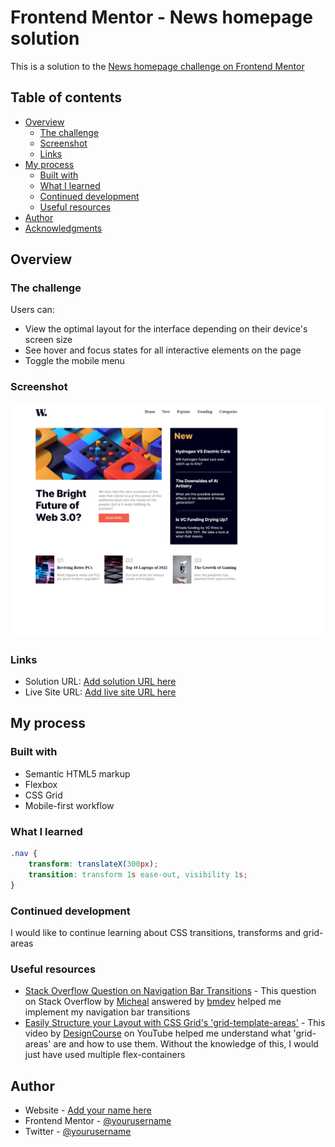 # Frontend Mentor - News homepage solution

This is a solution to the [News homepage challenge on Frontend Mentor](https://www.frontendmentor.io/challenges/news-homepage-H6SWTa1MFl)

## Table of contents

-   [Overview](#overview)
    -   [The challenge](#the-challenge)
    -   [Screenshot](#screenshot)
    -   [Links](#links)
-   [My process](#my-process)
    -   [Built with](#built-with)
    -   [What I learned](#what-i-learned)
    -   [Continued development](#continued-development)
    -   [Useful resources](#useful-resources)
-   [Author](#author)
-   [Acknowledgments](#acknowledgments)

## Overview

### The challenge

Users can:

-   View the optimal layout for the interface depending on their device's screen size
-   See hover and focus states for all interactive elements on the page
-   Toggle the mobile menu

### Screenshot

![](./my-screenshot.png)

### Links

-   Solution URL: [Add solution URL here](https://your-solution-url.com)
-   Live Site URL: [Add live site URL here](https://your-live-site-url.com)

## My process

### Built with

-   Semantic HTML5 markup
-   Flexbox
-   CSS Grid
-   Mobile-first workflow

### What I learned

```css
.nav {
    transform: translateX(300px);
    transition: transform 1s ease-out, visibility 1s;
}
```

### Continued development

I would like to continue learning about CSS transitions, transforms and grid-areas

### Useful resources

-   [Stack Overflow Question on Navigation Bar Transitions](https://stackoverflow.com/questions/65742729/navigation-bar-transitions) - This question on Stack Overflow by [Micheal](https://stackoverflow.com/users/15008832/michael) answered by [bmdev](https://stackoverflow.com/users/14825873/bmdev) helped me implement my navigation bar transitions
-   [Easily Structure your Layout with CSS Grid's 'grid-template-areas'](https://youtu.be/qTGbWfEEnKI) - This video by [DesignCourse](https://www.youtube.com/@DesignCourse) on YouTube helped me understand what 'grid-areas' are and how to use them. Without the knowledge of this, I would just have used multiple flex-containers

## Author

-   Website - [Add your name here](https://www.your-site.com)
-   Frontend Mentor - [@yourusername](https://www.frontendmentor.io/profile/yourusername)
-   Twitter - [@yourusername](https://www.twitter.com/yourusername)

```

```
